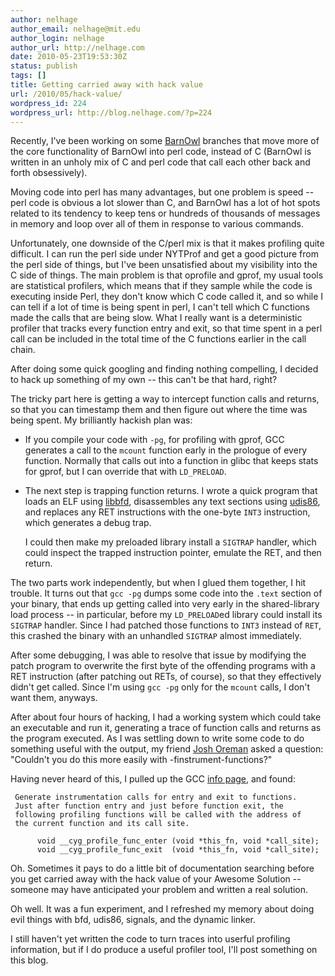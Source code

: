 ```yaml
---
author: nelhage
author_email: nelhage@mit.edu
author_login: nelhage
author_url: http://nelhage.com
date: 2010-05-23T19:53:30Z
status: publish
tags: []
title: Getting carried away with hack value
url: /2010/05/hack-value/
wordpress_id: 224
wordpress_url: http://blog.nelhage.com/?p=224
---
```


Recently, I've been working on some <a
href="http://barnowl.mit.edu/">BarnOwl</a> branches that move more of
the core functionality of BarnOwl into perl code, instead of C
(BarnOwl is written in an unholy mix of C and perl code that call each
other back and forth obsessively).

Moving code into perl has many advantages, but one problem is speed --
perl code is obvious a lot slower than C, and BarnOwl has a lot of hot
spots related to its tendency to keep tens or hundreds of thousands of
messages in memory and loop over all of them in response to various
commands.

Unfortunately, one downside of the C/perl mix is that it makes
profiling quite difficult. I can run the perl side under NYTProf and
get a good picture from the perl side of things, but I've been
unsatisfied about my visibility into the C side of things. The main
problem is that oprofile and gprof, my usual tools are statistical
profilers, which means that if they sample while the code is executing
inside Perl, they don't know which C code called it, and so while I
can tell if a lot of time is being spent in perl, I can't tell which C
functions made the calls that are being slow. What I really want is a
deterministic profiler that tracks every function entry and exit, so
that time spent in a perl call can be included in the total time of
the C functions earlier in the call chain.

After doing some quick googling and finding nothing compelling, I
decided to hack up something of my own -- this can't be that hard,
right?

The tricky part here is getting a way to intercept function calls and
returns, so that you can timestamp them and then figure out where the
time was being spent. My brilliantly hackish plan was:

 * If you compile your code with `-pg`, for profiling with gprof, GCC
   generates a call to the `mcount` function early in the prologue of
   every function. Normally that calls out into a function in glibc
   that keeps stats for gprof, but I can override that with
   `LD_PRELOAD`.
 * The next step is trapping function returns. I wrote a quick program
   that loads an ELF using [libbfd][1], disassembles any text sections
   using [udis86][2], and replaces any RET instructions with the
   one-byte `INT3` instruction, which generates a debug trap.
 
   I could then make my preloaded library install a `SIGTRAP` handler,
   which could inspect the trapped instruction pointer, emulate the
   RET, and then return.

The two parts work independently, but when I glued them together, I
hit trouble. It turns out that `gcc -pg` dumps some code into the
`.text` section of your binary, that ends up getting called into very
early in the shared-library load process -- in particular, before my
`LD_PRELOAD`ed library could install its `SIGTRAP` handler. Since I
had patched those functions to `INT3` instead of `RET`, this crashed
the binary with an unhandled `SIGTRAP` almost immediately.

After some debugging, I was able to resolve that issue by modifying
the patch program to overwrite the first byte of the offending
programs with a RET instruction (after patching out RETs, of course),
so that they effectively didn't get called. Since I'm using `gcc -pg`
only for the `mcount` calls, I don't want them, anyways.

After about four hours of hacking, I had a working system which could
take an executable and run it, generating a trace of function calls
and returns as the program executed. As I was settling down to write
some code to do something useful with the output, my friend [Josh
Oreman][josh] asked a question: "Couldn't you do this more easily with
-finstrument-functions?"

Having never heard of this, I pulled up the GCC [info page][gcc], and
found:

     Generate instrumentation calls for entry and exit to functions.
     Just after function entry and just before function exit, the
     following profiling functions will be called with the address of
     the current function and its call site.

          void __cyg_profile_func_enter (void *this_fn, void *call_site);
          void __cyg_profile_func_exit  (void *this_fn, void *call_site);

Oh. Sometimes it pays to do a little bit of documentation searching
before you get carried away with the hack value of your Awesome
Solution -- someone may have anticipated your problem and written a
real solution.

Oh well. It was a fun experiment, and I refreshed my memory about doing evil things with bfd, udis86, signals, and the dynamic linker.

I still haven't yet written the code to turn traces into userful profiling
information, but if I do produce a useful profiler tool, I'll post something on this blog.


[1]: http://en.wikipedia.org/wiki/Binary_File_Descriptor_library
[2]: http://udis86.sourceforge.net/
[josh]: http://oremanj.scripts.mit.edu/blog/
[gcc]: http://gcc.gnu.org/onlinedocs/gcc-4.3.2/gcc/Code-Gen-Options.html
